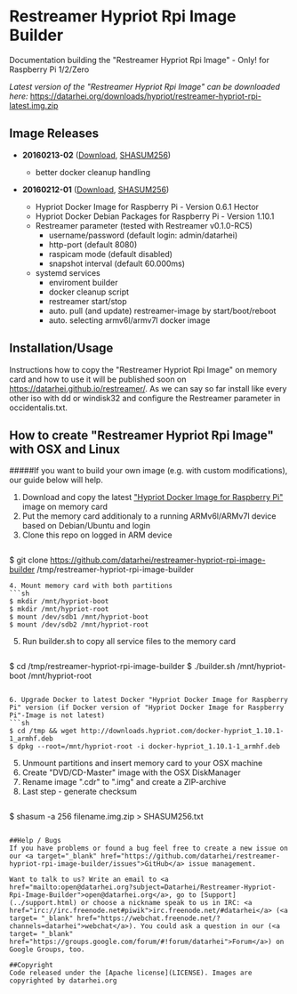 # Restreamer Hypriot Rpi Image Builder
Documentation building the "Restreamer Hypriot Rpi Image" - Only! for Raspberry Pi 1/2/Zero

*Latest version of the "Restreamer Hypriot Rpi Image" can be downloaded here:*  <a target="_blank" href="https://datarhei.org/downloads/hypriot/restreamer-hypriot-rpi-latest.img.zip">https://datarhei.org/downloads/hypriot/restreamer-hypriot-rpi-latest.img.zip</a>  

## Image Releases

* **20160213-02** (<a target="_blank" href="https://datarhei.org/downloads/hypriot/restreamer-hypriot-rpi-20160213-02.img.zip">Download</a>, <a target="_blank" href="https://datarhei.org/downloads/hypriot/SHASUM256.txt">SHASUM256</a>)
  * better docker cleanup handling 

* **20160212-01** (<a target="_blank" href="https://datarhei.org/downloads/hypriot/restreamer-hypriot-rpi-20160212-01.img.zip">Download</a>, <a target="_blank" href="https://datarhei.org/downloads/hypriot/SHASUM256.txt">SHASUM256</a>)
  * Hypriot Docker Image for Raspberry Pi - Version 0.6.1 Hector
  * Hypriot Docker Debian Packages for Raspberry Pi - Version 1.10.1
  * Restreamer parameter (tested with Restreamer v0.1.0-RC5)
    * username/password (default login: admin/datarhei)
    * http-port (default 8080)
    * raspicam mode (default disabled)
    * snapshot interval (default 60.000ms)
  * systemd services
    * enviroment builder
    * docker cleanup script
    * restreamer start/stop
    * auto. pull (and update) restreamer-image by start/boot/reboot
    * auto. selecting armv6l/armv7l docker image

## Installation/Usage
Instructions how to copy the "Restreamer Hypriot Rpi Image" on memory card and how to use it will be published soon on <a target="_blank" href="https://datarhei.github.io/restreamer/">https://datarhei.github.io/restreamer/</a>. As we can say so far install like every other iso with dd or windisk32 and configure the Restreamer parameter in occidentalis.txt.

## How to create "Restreamer Hypriot Rpi Image" with OSX and Linux
#####If you want to build your own image (e.g. with custom modifications), our guide below will help.
1. Download and copy the latest <a target= "_blank" href="http://blog.hypriot.com/downloads/">"Hypriot Docker Image for Raspberry Pi"</a> image on memory card
2. Put the memory card additionaly to a running ARMv6l/ARMv7l device based on Debian/Ubuntu and login
3. Clone this repo on logged in ARM device
   ```sh
$ git clone https://github.com/datarhei/restreamer-hypriot-rpi-image-builder /tmp/restreamer-hypriot-rpi-image-builder

   ```
4. Mount memory card with both partitions
   ```sh
$ mkdir /mnt/hypriot-boot
$ mkdir /mnt/hypriot-root
$ mount /dev/sdb1 /mnt/hypriot-boot
$ mount /dev/sdb2 /mnt/hypriot-root
   ```

5. Run builder.sh to copy all service files to the memory card
   ```sh
$ cd /tmp/restreamer-hypriot-rpi-image-builder
$ ./builder.sh /mnt/hypriot-boot /mnt/hypriot-root
   ```

6. Upgrade Docker to latest Docker "Hypriot Docker Image for Raspberry Pi" version (if Docker version of "Hypriot Docker Image for Raspberry Pi"-Image is not latest)
   ```sh
$ cd /tmp && wget http://downloads.hypriot.com/docker-hypriot_1.10.1-1_armhf.deb
$ dpkg --root=/mnt/hypriot-root -i docker-hypriot_1.10.1-1_armhf.deb
   ```

5. Unmount partitions and insert memory card to your OSX machine
6. Create "DVD/CD-Master" image with the OSX DiskManager
7. Rename image ".cdr" to ".img" and create a ZIP-archive
8. Last step - generate checksum   
   ```sh
$ shasum -a 256 filename.img.zip > SHASUM256.txt

   ```

##Help / Bugs
If you have problems or found a bug feel free to create a new issue on our <a target="_blank" href="https://github.com/datarhei/restreamer-hypriot-rpi-image-builder/issues">GitHub</a> issue management.

Want to talk to us? Write an email to <a href="mailto:open@datarhei.org?subject=Datarhei/Restreamer-Hypriot-Rpi-Image-Builder">open@datarhei.org</a>, go to [Support](../support.html) or choose a nickname speak to us in IRC: <a href="irc://irc.freenode.net#piwik">irc.freenode.net/#datarhei</a> (<a target= "_blank" href="https://webchat.freenode.net/?channels=datarhei">webchat</a>). You could ask a question in our (<a target= "_blank" href="https://groups.google.com/forum/#!forum/datarhei">Forum</a>) on Google Groups, too.

##Copyright
Code released under the [Apache license](LICENSE). Images are copyrighted by datarhei.org
